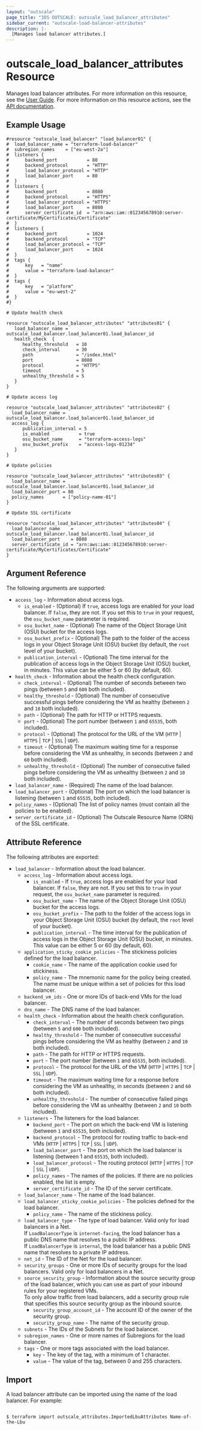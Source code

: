 ```yaml
---
layout: "outscale"
page_title: "3DS OUTSCALE: outscale_load_balancer_attributes"
sidebar_current: "outscale-load-balancer-attributes"
description: |-
  [Manages load balancer attributes.]
---
```


# outscale_load_balancer_attributes Resource

Manages load balancer attributes.
For more information on this resource, see the [User Guide](https://wiki.outscale.net/display/EN/About+Load+Balancers).
For more information on this resource actions, see the [API documentation](https://docs.outscale.com/api#updateloadbalancer).

## Example Usage

```hcl
#resource "outscale_load_balancer" "load_balancer01" {
#  load_balancer_name = "terraform-load-balancer"
#  subregion_names    = ["eu-west-2a"]
#  listeners {
#      backend_port           = 80
#      backend_protocol       = "HTTP"
#      load_balancer_protocol = "HTTP"
#      load_balancer_port     = 80
#  }
#  listeners {
#      backend_port           = 8080
#      backend_protocol       = "HTTPS"
#      load_balancer_protocol = "HTTPS"
#      load_balancer_port     = 8080
#      server_certificate_id  = "arn:aws:iam::012345678910:server-certificate/MyCertificates/Certificate"
#  }
#  listeners {
#      backend_port           = 1024
#      backend_protocol       = "TCP"
#      load_balancer_protocol = "TCP"
#      load_balancer_port     = 1024
#  }
#  tags {
#      key   = "name"
#      value = "terraform-load-balancer"
#  }
#  tags {
#      key   = "platform"
#      value = "eu-west-2"
#  }
#}

# Update health check

resource "outscale_load_balancer_attributes" "attributes01" {
   load_balancer_name = outscale_load_balancer.load_balancer01.load_balancer_id
   health_check  {
      healthy_threshold   = 10
      check_interval      = 30
      path                = "/index.html"
      port                = 8080
      protocol            = "HTTPS"
      timeout             = 5
      unhealthy_threshold = 5
   }
}

# Update access log

resource "outscale_load_balancer_attributes" "attributes02" {
  load_balancer_name = outscale_load_balancer.load_balancer01.load_balancer_id
  access_log {
      publication_interval = 5
      is_enabled           = true
      osu_bucket_name      = "terraform-access-logs"
      osu_bucket_prefix    = "access-logs-01234"
   }
}

# Update policies

resource "outscale_load_balancer_attributes" "attributes03" {
  load_balancer_name = outscale_load_balancer.load_balancer01.load_balancer_id
  load_balancer_port = 80
  policy_names       = ["policy-name-01"]
}

# Update SSL certificate

resource "outscale_load_balancer_attributes" "attributes04" {
  load_balancer_name    = outscale_load_balancer.load_balancer01.load_balancer_id
  load_balancer_port    = 8080
  server_certificate_id = "arn:aws:iam::012345678910:server-certificate/MyCertificates/Certificate"
}

```

## Argument Reference

The following arguments are supported:

* `access_log` - Information about access logs.
  * `is_enabled` - (Optional) If `true`, access logs are enabled for your load balancer. If `false`, they are not. If you set this to `true` in your request, the `osu_bucket_name` parameter is required.
  * `osu_bucket_name` - (Optional) The name of the Object Storage Unit (OSU) bucket for the access logs.
  * `osu_bucket_prefix` - (Optional) The path to the folder of the access logs in your Object Storage Unit (OSU) bucket (by default, the `root` level of your bucket).
  * `publication_interval` - (Optional) The time interval for the publication of access logs in the Object Storage Unit (OSU) bucket, in minutes. This value can be either 5 or 60 (by default, 60).
* `health_check` - Information about the health check configuration.
  * `check_interval` - (Optional) The number of seconds between two pings (between `5` and `600` both included).
  * `healthy_threshold` - (Optional) The number of consecutive successful pings before considering the VM as healthy (between `2` and `10` both included).
  * `path` - (Optional) The path for HTTP or HTTPS requests.
  * `port` - (Optional) The port number (between `1` and `65535`, both included).
  * `protocol` - (Optional) The protocol for the URL of the VM (`HTTP` \| `HTTPS` \| `TCP` \| `SSL` \| `UDP`).
  * `timeout` - (Optional) The maximum waiting time for a response before considering the VM as unhealthy, in seconds (between `2` and `60` both included).
  * `unhealthy_threshold` - (Optional) The number of consecutive failed pings before considering the VM as unhealthy (between `2` and `10` both included).
* `load_balancer_name` - (Required) The name of the load balancer.
* `load_balancer_port` - (Optional) The port on which the load balancer is listening (between `1` and `65535`, both included).
* `policy_names` - (Optional) The list of policy names (must contain all the policies to be enabled).
* `server_certificate_id` - (Optional) The Outscale Resource Name (ORN) of the SSL certificate.

## Attribute Reference

The following attributes are exported:

* `load_balancer` - Information about the load balancer.
  * `access_log` - Information about access logs.
      * `is_enabled` - If `true`, access logs are enabled for your load balancer. If `false`, they are not. If you set this to `true` in your request, the `osu_bucket_name` parameter is required.
      * `osu_bucket_name` - The name of the Object Storage Unit (OSU) bucket for the access logs.
      * `osu_bucket_prefix` - The path to the folder of the access logs in your Object Storage Unit (OSU) bucket (by default, the `root` level of your bucket).
      * `publication_interval` - The time interval for the publication of access logs in the Object Storage Unit (OSU) bucket, in minutes. This value can be either 5 or 60 (by default, 60).
  * `application_sticky_cookie_policies` - The stickiness policies defined for the load balancer.
      * `cookie_name` - The name of the application cookie used for stickiness.
      * `policy_name` - The mnemonic name for the policy being created. The name must be unique within a set of policies for this load balancer.
  * `backend_vm_ids` - One or more IDs of back-end VMs for the load balancer.
  * `dns_name` - The DNS name of the load balancer.
  * `health_check` - Information about the health check configuration.
      * `check_interval` - The number of seconds between two pings (between `5` and `600` both included).
      * `healthy_threshold` - The number of consecutive successful pings before considering the VM as healthy (between `2` and `10` both included).
      * `path` - The path for HTTP or HTTPS requests.
      * `port` - The port number (between `1` and `65535`, both included).
      * `protocol` - The protocol for the URL of the VM (`HTTP` \| `HTTPS` \| `TCP` \| `SSL` \| `UDP`).
      * `timeout` - The maximum waiting time for a response before considering the VM as unhealthy, in seconds (between `2` and `60` both included).
      * `unhealthy_threshold` - The number of consecutive failed pings before considering the VM as unhealthy (between `2` and `10` both included).
  * `listeners` - The listeners for the load balancer.
      * `backend_port` - The port on which the back-end VM is listening (between `1` and `65535`, both included).
      * `backend_protocol` - The protocol for routing traffic to back-end VMs (`HTTP` \| `HTTPS` \| `TCP` \| `SSL` \| `UDP`).
      * `load_balancer_port` - The port on which the load balancer is listening (between 1 and `65535`, both included).
      * `load_balancer_protocol` - The routing protocol (`HTTP` \| `HTTPS` \| `TCP` \| `SSL` \| `UDP`).
      * `policy_names` - The names of the policies. If there are no policies enabled, the list is empty.
      * `server_certificate_id` - The ID of the server certificate.
  * `load_balancer_name` - The name of the load balancer.
  * `load_balancer_sticky_cookie_policies` - The policies defined for the load balancer.
      * `policy_name` - The name of the stickiness policy.
  * `load_balancer_type` - The type of load balancer. Valid only for load balancers in a Net.<br />
If `LoadBalancerType` is `internet-facing`, the load balancer has a public DNS name that resolves to a public IP address.<br />
If `LoadBalancerType` is `internal`, the load balancer has a public DNS name that resolves to a private IP address.
  * `net_id` - The ID of the Net for the load balancer.
  * `security_groups` - One or more IDs of security groups for the load balancers. Valid only for load balancers in a Net.
  * `source_security_group` - Information about the source security group of the load balancer, which you can use as part of your inbound rules for your registered VMs.<br />
To only allow traffic from load balancers, add a security group rule that specifies this source security group as the inbound source.
      * `security_group_account_id` - The account ID of the owner of the security group.
      * `security_group_name` - The name of the security group.
  * `subnets` - The IDs of the Subnets for the load balancer.
  * `subregion_names` - One or more names of Subregions for the load balancer.
  * `tags` - One or more tags associated with the load balancer.
      * `key` - The key of the tag, with a minimum of 1 character.
      * `value` - The value of the tag, between 0 and 255 characters.

## Import

A load balancer attribute can be imported using the name of the load balancer. For example:

```

$ terraform import outscale_attributes.ImportedLbuAttributes Name-of-the-Lbu

```
